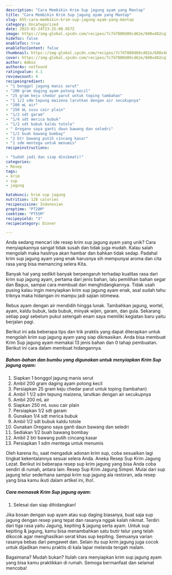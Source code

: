 ```yaml
---
description: "Cara Membikin Krim Sup jagung ayam yang Mantap"
title: "Cara Membikin Krim Sup jagung ayam yang Mantap"
slug: 655-cara-membikin-krim-sup-jagung-ayam-yang-mantap
category: Uncategorized
date: 2023-02-24T23:25:00.957Z
image: https://img-global.cpcdn.com/recipes/7c7d7880d89cd62e/680x482cq70/krim-sup-jagung-ayam-foto-resep-utama.jpg
hideToc: false
enableToc: true
enableTocContent: false
thumbnail: https://img-global.cpcdn.com/recipes/7c7d7880d89cd62e/680x482cq70/krim-sup-jagung-ayam-foto-resep-utama.jpg
cover: https://img-global.cpcdn.com/recipes/7c7d7880d89cd62e/680x482cq70/krim-sup-jagung-ayam-foto-resep-utama.jpg
author: Admin
authorAv: notfound
ratingvalue: 4.1
reviewcount: 4
recipeingredient:
- "1 bonggol jagung manis serut"
- "200 gram daging ayam potong kecil"
- "25 gram keju chedar parut untuk toping tambahan"
- "1 1/2 sdm tepung maizena larutkan dengan air secukupnya"
- "200 mL air"
- "250 mL susu cair plain"
- "1/2 sdt garam"
- "1/4 sdt merica bubuk"
- "1/2 sdt bubuk kaldu totole"
- " Oregano saya ganti daun bawang dan seledri"
- "1/2 buah bawang bombay"
- "2 btr bawang putih cincang kasar"
- "1 sdm mentega untuk menumis"
recipeinstructions:

- "Sudah jadi dan siap dinikmati!"
categories:
- Resep
tags:
- krim
- sup
- jagung

katakunci: krim sup jagung 
nutrition: 128 calories
recipecuisine: Indonesian
preptime: "PT28M"
cooktime: "PT55M"
recipeyield: "3"
recipecategory: Dinner

---
```





Anda sedang mencari ide resep krim sup jagung ayam yang unik? Cara menyiapkannya sangat tidak susah dan tidak juga mudah. Kalau salah mengolah maka hasilnya akan hambar dan bahkan tidak sedap. Padahal krim sup jagung ayam yang enak harusnya sih mempunyai aroma dan cita rasa yang bisa memancing selera Kita.





Banyak hal yang sedikit banyak berpengaruh terhadap kualitas rasa dari krim sup jagung ayam, pertama dari jenis bahan, lalu pemilihan bahan segar dan Bagus, sampai cara membuat dan menghidangkannya. Tidak usah pusing kalau ingin menyiapkan krim sup jagung ayam enak,      asal sudah tahu triknya maka hidangan ini mampu jadi sajian istimewa.














Rebus ayam dengan air mendidih hingga lunak. Tambahkan jagung, wortel, ayam, kaldu bubuk, lada bubuk, minyak wijen, garam, dan gula. Sekarang setiap pagi sebelum pukul setengah enam saya memiliki kegiatan baru yaitu berjalan pagi.






Berikut ini ada beberapa tips dan trik praktis yang dapat diterapkan untuk mengolah krim sup jagung ayam yang siap dikreasikan. Anda bisa membuat Krim Sup jagung ayam memakai 13 jenis bahan dan 0 tahap pembuatan. Berikut ini cara dalam membuat hidangannya.

<!--inarticleads1-->

##### Bahan-bahan dan bumbu yang digunakan untuk menyiapkan Krim Sup jagung ayam:

1. Siapkan 1 bonggol jagung manis serut
1. Ambil 200 gram daging ayam potong kecil
1. Persiapkan 25 gram keju chedar parut untuk toping (tambahan)
1. Ambil 1 1/2 sdm tepung maizena, larutkan dengan air secukupnya
1. Ambil 200 mL air
1. Siapkan 250 mL susu cair plain
1. Persiapkan 1/2 sdt garam
1. Gunakan 1/4 sdt merica bubuk
1. Ambil 1/2 sdt bubuk kaldu totole
1. Gunakan  Oregano saya ganti daun bawang dan seledri
1. Sediakan 1/2 buah bawang bombay
1. Ambil 2 btr bawang putih cincang kasar
1. Persiapkan 1 sdm mentega untuk menumis


Oleh karena itu, saat mengaduk adonan krim sup, coba sesuaikan lagi tingkat kekentalannya sesuai selera Anda. Aneka Resep Sup Krim Jagung Lezat. Berikut ini beberapa resep sup krim jagung yang bisa Anda coba sendiri di rumah, antara lain: Resep Sup Krim Jagung Simpel. Mulai dari sup jagung telur sederhana sampai krim sup jagung ala restoran, ada resep yang bisa kamu ikuti dalam artikel ini, lho!. 

<!--inarticleads2-->

##### Cara memasak Krim Sup jagung ayam:


1. Selesai dan siap dihidangkan!

Jika bosan dengan sup ayam atau sup daging biasanya, buat saja sup jagung dengan resep yang tepat dan rasanya nggak kalah nikmat. Terdiri dari tiga rasa yaitu Jagung, kepiting &amp; jagung serta ayam. Untuk sup kepiting &amp; jagung, kamu bisa menambahkan satu butir telur yang telah dikocok agar menghasilkan serat khas sup kepiting. Semuanya varian rasanya bebas dari pengawet dan. Selain itu sup krim jagung juga cocok untuk dijadikan menu praktis di kala lapar melanda tengah malam. 

Bagaimana? Mudah bukan? Itulah cara menyiapkan krim sup jagung ayam yang bisa kamu praktikkan di rumah. Semoga bermanfaat dan selamat mencoba!

